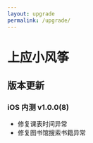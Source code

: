 ```yaml
---
layout: upgrade
permalink: /upgrade/
---
```


# 上应小风筝

## 版本更新

### iOS 内测 v1.0.0(8)

+ 修复课表时间异常
+ 修复图书馆搜索书籍异常
